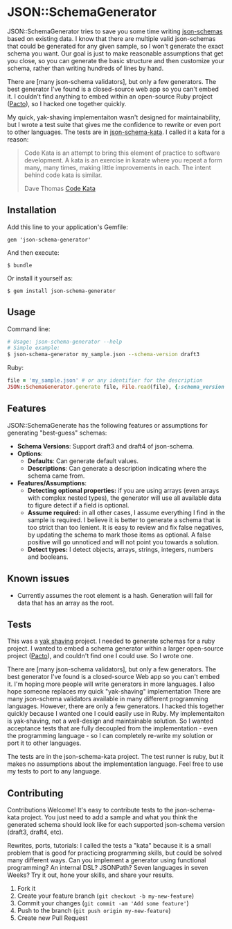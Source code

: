 # JSON::SchemaGenerator

JSON::SchemaGenerator tries to save you some time writing [json-schemas](http://json-schema.org/) based on existing data.  I know that there are multiple valid json-schemas that could be generated for any given sample, so I won't generate the exact schema you want.  Our goal is just to make reasonable assumptions that get you close, so you can generate the basic structure and then customize your schema, rather than writing hundreds of lines by hand.

There are [many json-schema validators], but only a few generators.  The best generator I've found is a closed-source web app so you can't embed it.  I couldn't find anything to embed within an open-source Ruby project ([Pacto](https://github.com/thoughtworks/pacto)), so I hacked one together quickly.

My quick, yak-shaving implementaiton wasn't designed for maintainability, but I wrote a test suite that gives me the confidence to rewrite or even port to other languages.  The tests are in [json-schema-kata](https://github.com/maxlinc/json-schema-kata).  I called it a kata for a reason:

> Code Kata is an attempt to bring this element of practice to software development. A kata is an exercise in karate where you repeat a form many, many times, making little improvements in each. The intent behind code kata is similar.
>
> Dave Thomas [Code Kata](http://codekata.pragprog.com/2007/01/code_kata_backg.html)

## Installation

Add this line to your application's Gemfile:

    gem 'json-schema-generator'

And then execute:

    $ bundle

Or install it yourself as:

    $ gem install json-schema-generator

## Usage

Command line:
```sh
# Usage: json-schema-generator --help
# Simple example:
$ json-schema-generator my_sample.json --schema-version draft3
```

Ruby:
```ruby
file = 'my_sample.json' # or any identifier for the description
JSON::SchemaGenerator.generate file, File.read(file), {:schema_version => 'draft3'}
```

## Features

JSON::SchemaGenerate has the following features or assumptions for generating "best-guess" schemas:

* **Schema Versions**: Support draft3 and draft4 of json-schema.
* **Options**:
  * **Defaults**: Can generate default values.
  * **Descriptions**: Can generate a description indicating where the schema came from.
* **Features/Assumptions**:
  * **Detecting optional properties:** if you are using arrays (even arrays with complex nested types), the generator will use all available data to figure detect if a field is optional.
  * **Assume required:** in all other cases, I assume everything I find in the sample is required.  I believe it is better to generate a schema that is too strict than too lenient.  It is easy to review and fix false negatives, by updating the schema to mark those items as optional.  A false positive will go unnoticed and will not point you towards a solution.
  * **Detect types:** I detect objects, arrays, strings, integers, numbers and booleans.

## Known issues

* Currently assumes the root element is a hash.  Generation will fail for data that has an array as the root.

## Tests

This was a [yak shaving](http://en.wiktionary.org/wiki/yak_shaving) project.  I needed to generate schemas for a ruby project.  I wanted to embed a schema generator within a larger open-source project ([Pacto](https://github.com/thoughtworks/pacto)), and couldn't find one I could use.  So I wrote one.

There are [many json-schema validators], but only a few generators.  The best generator I've found is a closed-source Web app so you can't embed it.  I'm hoping more people will write generators in more languages.  I also hope someone replaces my quick "yak-shaving" implementation
There are many json-schema validators available in many different programming languages.  However, there are only a few generators.  I hacked this together quickly because I wanted one I could easily use in Ruby.  My implementaiton is yak-shaving, not a well-design and maintainable solution.  So I wanted acceptance tests that are fully decoupled from the implementation - even the programming language - so I can completely re-write my solution or port it to other languages.

The tests are in the json-schema-kata project.  The test runner is ruby, but it makes no assumptions about the implementation language.  Feel free to use my tests to port to any language.

## Contributing

Contributions Welcome!  It's easy to contribute tests to the json-schema-kata project.  You just need to add a sample and what you think the generated schema should look like for each supported json-schema version (draft3, draft4, etc).

Rewrites, ports, tutorials: I called the tests a "kata" because it is a small problem that is good for practicing programming skills, but could be solved many different ways.  Can you implement a generator using functional programming?  An internal DSL?  JSONPath?  Seven languages in seven Weeks?  Try it out, hone your skills, and share your results.

1. Fork it
2. Create your feature branch (`git checkout -b my-new-feature`)
3. Commit your changes (`git commit -am 'Add some feature'`)
4. Push to the branch (`git push origin my-new-feature`)
5. Create new Pull Request
